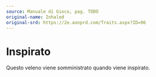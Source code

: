 ```yaml
---
source: Manuale di Gioco, pag. TODO
original-name: Inhaled
original-srd: https://2e.aonprd.com/Traits.aspx?ID=96
---
```


# Inspirato

Questo veleno viene somministrato quando viene inspirato.
